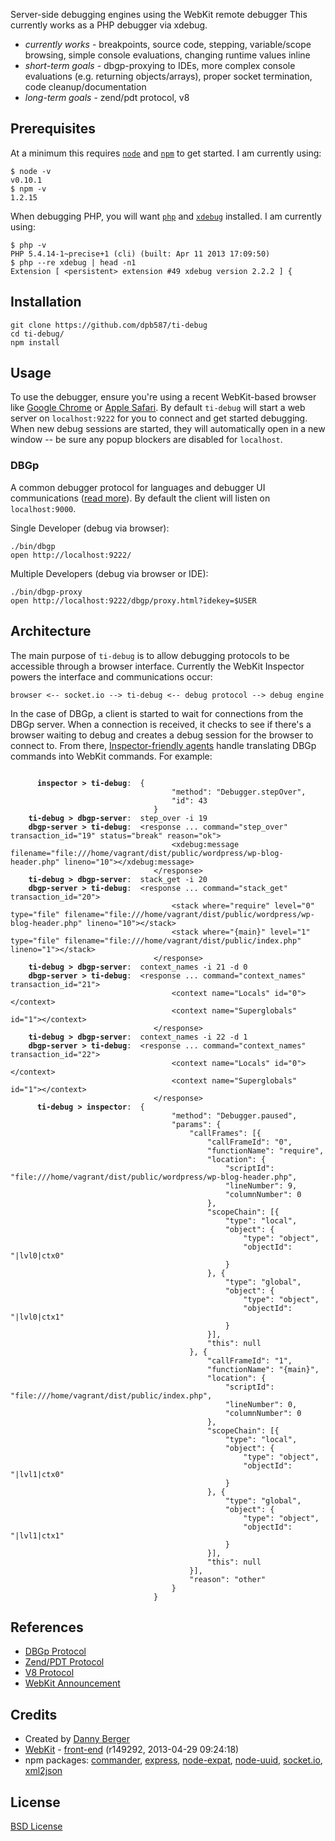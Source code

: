 Server-side debugging engines using the WebKit remote debugger This currently works as a PHP debugger via xdebug.

 * *currently works* - breakpoints, source code, stepping, variable/scope browsing, simple console evaluations, changing runtime values inline
 * *short-term goals* - dbgp-proxying to IDEs, more complex console evaluations (e.g. returning objects/arrays), proper socket termination, code cleanup/documentation
 * *long-term goals* - zend/pdt protocol, v8


Prerequisites
-------------

At a minimum this requires [`node`](http://nodejs.org/) and [`npm`](https://npmjs.org/) to get started. I am currently
using:

    $ node -v
    v0.10.1
    $ npm -v
    1.2.15

When debugging PHP, you will want [`php`](http://php.net/) and [`xdebug`](http://pecl.php.net/package/xdebug) installed.
I am currently using:

    $ php -v
    PHP 5.4.14-1~precise+1 (cli) (built: Apr 11 2013 17:09:50) 
    $ php --re xdebug | head -n1
    Extension [ <persistent> extension #49 xdebug version 2.2.2 ] {


Installation
------------

    git clone https://github.com/dpb587/ti-debug
    cd ti-debug/
    npm install


Usage
-----

To use the debugger, ensure you're using a recent WebKit-based browser like
[Google Chrome](https://www.google.com/intl/en/chrome/browser/) or
[Apple Safari](http://www.apple.com/safari/). By default `ti-debug` will start a web server on `localhost:9222` for you
to connect and get started debugging. When new debug sessions are started, they will automatically open in a new window
-- be sure any popup blockers are disabled for `localhost`.


### DBGp

A common debugger protocol for languages and debugger UI communications ([read more](http://xdebug.org/docs-dbgp.php)).
By default the client will listen on `localhost:9000`.

Single Developer (debug via browser):

    ./bin/dbgp
    open http://localhost:9222/

Multiple Developers (debug via browser or IDE):

    ./bin/dbgp-proxy
    open http://localhost:9222/dbgp/proxy.html?idekey=$USER


Architecture
------------

The main purpose of `ti-debug` is to allow debugging protocols to be accessible through a browser interface. Currently
the WebKit Inspector powers the interface and communications occur:

    browser <-- socket.io --> ti-debug <-- debug protocol --> debug engine

In the case of DBGp, a client is started to wait for connections from the DBGp server. When a connection is received, it
checks to see if there's a browser waiting to debug and creates a debug session for the browser to connect to. From
there, [Inspector-friendly agents](./lib/dbgp/protocol/inspector/agent) handle translating DBGp commands into WebKit
commands. For example:

<pre><code>
      <strong>inspector &gt; ti-debug</strong>:  {
                                    "method": "Debugger.stepOver",
                                    "id": 43
                                }
    <strong>ti-debug &gt; dbgp-server</strong>:  step_over -i 19
    <strong>dbgp-server &gt; ti-debug</strong>:  &lt;response ... command="step_over" transaction_id="19" status="break" reason="ok"&gt;
                                    &lt;xdebug:message filename="file:///home/vagrant/dist/public/wordpress/wp-blog-header.php" lineno="10"&gt;&lt;/xdebug:message&gt;
                                &lt;/response&gt;
    <strong>ti-debug &gt; dbgp-server</strong>:  stack_get -i 20
    <strong>dbgp-server &gt; ti-debug</strong>:  &lt;response ... command="stack_get" transaction_id="20"&gt;
                                    &lt;stack where="require" level="0" type="file" filename="file:///home/vagrant/dist/public/wordpress/wp-blog-header.php" lineno="10"&gt;&lt;/stack&gt;
                                    &lt;stack where="{main}" level="1" type="file" filename="file:///home/vagrant/dist/public/index.php" lineno="1"&gt;&lt;/stack&gt;
                                &lt;/response&gt;
    <strong>ti-debug &gt; dbgp-server</strong>:  context_names -i 21 -d 0
    <strong>dbgp-server &gt; ti-debug</strong>:  &lt;response ... command="context_names" transaction_id="21"&gt;
                                    &lt;context name="Locals" id="0"&gt;&lt;/context&gt;
                                    &lt;context name="Superglobals" id="1"&gt;&lt;/context&gt;
                                &lt;/response&gt;
    <strong>ti-debug &gt; dbgp-server</strong>:  context_names -i 22 -d 1
    <strong>dbgp-server &gt; ti-debug</strong>:  &lt;response ... command="context_names" transaction_id="22"&gt;
                                    &lt;context name="Locals" id="0"&gt;&lt;/context&gt;
                                    &lt;context name="Superglobals" id="1"&gt;&lt;/context&gt;
                                &lt;/response&gt;
      <strong>ti-debug &gt; inspector</strong>:  {
                                    "method": "Debugger.paused",
                                    "params": {
                                        "callFrames": [{
                                            "callFrameId": "0",
                                            "functionName": "require",
                                            "location": {
                                                "scriptId": "file:///home/vagrant/dist/public/wordpress/wp-blog-header.php",
                                                "lineNumber": 9,
                                                "columnNumber": 0
                                            },
                                            "scopeChain": [{
                                                "type": "local",
                                                "object": {
                                                    "type": "object",
                                                    "objectId": "|lvl0|ctx0"
                                                }
                                            }, {
                                                "type": "global",
                                                "object": {
                                                    "type": "object",
                                                    "objectId": "|lvl0|ctx1"
                                                }
                                            }],
                                            "this": null
                                        }, {
                                            "callFrameId": "1",
                                            "functionName": "{main}",
                                            "location": {
                                                "scriptId": "file:///home/vagrant/dist/public/index.php",
                                                "lineNumber": 0,
                                                "columnNumber": 0
                                            },
                                            "scopeChain": [{
                                                "type": "local",
                                                "object": {
                                                    "type": "object",
                                                    "objectId": "|lvl1|ctx0"
                                                }
                                            }, {
                                                "type": "global",
                                                "object": {
                                                    "type": "object",
                                                    "objectId": "|lvl1|ctx1"
                                                }
                                            }],
                                            "this": null
                                        }],
                                        "reason": "other"
                                    }
                                }</code></pre>


References
----------

 * [DBGp Protocol](http://xdebug.org/docs-dbgp.php)
 * [Zend/PDT Protocol](http://www.eclipse.org/pdt/documents/PDT%20-%20Debug%20Protocol.pdf)
 * [V8 Protocol](http://code.google.com/p/v8/wiki/DebuggerProtocol)
 * [WebKit Announcement](http://www.webkit.org/blog/1875/announcing-remote-debugging-protocol-v1-0/)


Credits
-------

 * Created by [Danny Berger](http://dpb587.me)
 * [WebKit](http://www.webkit.org/) - [front-end](http://svn.webkit.org/repository/webkit/trunk/Source/WebCore/inspector/front-end/) (r149292, 2013-04-29 09:24:18)
 * npm packages:
    [commander](https://npmjs.org/package/commander),
    [express](https://npmjs.org/package/express),
    [node-expat](https://npmjs.org/package/node-expat),
    [node-uuid](https://npmjs.org/package/node-uuid),
    [socket.io](https://npmjs.org/package/socket.io),
    [xml2json](https://npmjs.org/package/xml2json)


License
-------

[BSD License](./LICENSE)
